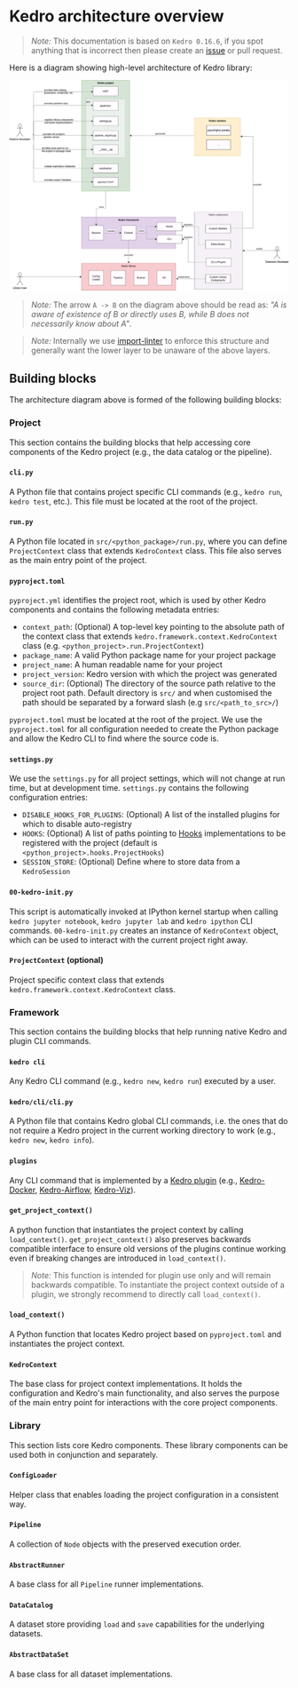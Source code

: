 # Kedro architecture overview


> *Note:* This documentation is based on `Kedro 0.16.6`, if you spot anything that is incorrect then please create an [issue](https://github.com/quantumblacklabs/kedro/issues) or pull request.

Here is a diagram showing high-level architecture of Kedro library:

![Kedro architecture diagram](../meta/images/kedro_architecture.png)

> *Note:* The arrow `A -> B` on the diagram above should be read as: _"A is aware of existence of B or directly uses B, while B does not necessarily know about A"_.

> *Note:* Internally we use [import-linter](https://github.com/seddonym/import-linter/) to enforce this structure and generally want the lower layer to be unaware of the above layers.

## Building blocks

The architecture diagram above is formed of the following building blocks:

### Project

This section contains the building blocks that help accessing core components of the Kedro project (e.g., the data catalog or the pipeline).

#### `cli.py`

A Python file that contains project specific CLI commands (e.g., `kedro run`, `kedro test`, etc.). This file must be located at the root of the project.

#### `run.py`

A Python file located in `src/<python_package>/run.py`, where you can define `ProjectContext` class that extends `KedroContext` class. This file also serves as the main entry point of the project.

#### `pyproject.toml`

`pyproject.yml` identifies the project root, which is used by other Kedro components and contains the following metadata entries:
- `context_path`: (Optional) A top-level key pointing to the absolute path of the context class that extends `kedro.framework.context.KedroContext` class (e.g. `<python_project>.run.ProjectContext`)
- `package_name`: A valid Python package name for your project package
- `project_name`: A human readable name for your project
- `project_version`: Kedro version with which the project was generated
- `source_dir`: (Optional) The directory of the source path relative to the project root path. Default directory is `src/` and when customised the path should be separated by a forward slash (e.g `src/<path_to_src>/`)

`pyproject.toml` must be located at the root of the project. We use the `pyproject.toml` for all configuration needed to create the Python package and allow the Kedro CLI to find where the source code is.

#### `settings.py`

We use the `settings.py` for all project settings, which will not change at run time, but at development time. `settings.py` contains the following configuration entries:

- `DISABLE_HOOKS_FOR_PLUGINS`: (Optional) A list of the installed plugins for which to disable auto-registry
- `HOOKS`: (Optional) A list of paths pointing to [Hooks](../07_extend_kedro/02_hooks.md) implementations to be registered with the project (default is `<python_project>.hooks.ProjectHooks`)
- `SESSION_STORE`: (Optional) Define where to store data from a `KedroSession`

#### `00-kedro-init.py`

This script is automatically invoked at IPython kernel startup when calling `kedro jupyter notebook`, `kedro jupyter lab` and `kedro ipython` CLI commands. `00-kedro-init.py` creates an instance of `KedroContext` object, which can be used to interact with the current project right away.

#### `ProjectContext` (optional)

Project specific context class that extends `kedro.framework.context.KedroContext` class.

### Framework

This section contains the building blocks that help running native Kedro and plugin CLI commands.

#### `kedro cli`

Any Kedro CLI command (e.g., `kedro new`, `kedro run`) executed by a user.

#### `kedro/cli/cli.py`

A Python file that contains Kedro global CLI commands, i.e. the ones that do not require a Kedro project in the current working directory to work (e.g., `kedro new`, `kedro info`).

#### `plugins`

Any CLI command that is implemented by a [Kedro plugin](../07_extend_kedro/04_plugins.md) (e.g., [Kedro-Docker](https://github.com/quantumblacklabs/kedro-docker), [Kedro-Airflow](https://github.com/quantumblacklabs/kedro-airflow), [Kedro-Viz](https://github.com/quantumblacklabs/kedro-viz)).

#### `get_project_context()`

A python function that instantiates the project context by calling `load_context()`. `get_project_context()` also preserves backwards compatible interface to ensure old versions of the plugins continue working even if breaking changes are introduced in `load_context()`.

> *Note:* This function is intended for plugin use only and will remain backwards compatible. To instantiate the project context outside of a plugin, we strongly recommend to directly call `load_context()`.

#### `load_context()`

A Python function that locates Kedro project based on `pyproject.toml` and instantiates the project context.

#### `KedroContext`

The base class for project context implementations. It holds the configuration and Kedro's main functionality, and also serves the purpose of the main entry point for interactions with the core project components.

### Library

This section lists core Kedro components. These library components can be used both in conjunction and separately.

#### `ConfigLoader`

Helper class that enables loading the project configuration in a consistent way.

#### `Pipeline`

A collection of `Node` objects with the preserved execution order.

#### `AbstractRunner`

A base class for all `Pipeline` runner implementations.

#### `DataCatalog`

A dataset store providing `load` and `save` capabilities for the underlying datasets.

#### `AbstractDataSet`

A base class for all dataset implementations.
